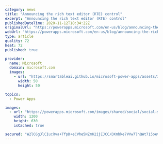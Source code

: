 ```yaml
---
category: news
title: "Announcing the rich text editor (RTE) control"
excerpt: "Announcing the rich text editor (RTE) control"
publishedDateTime: 2020-11-12T18:34:22Z
originalUrl: "https://powerapps.microsoft.com/en-us/blog/announcing-the-rich-text-editor-rte-control/"
webUrl: "https://powerapps.microsoft.com/en-us/blog/announcing-the-rich-text-editor-rte-control/"
type: article
quality: 72
heat: 72
published: true

provider:
  name: Microsoft
  domain: microsoft.com
  images:
    - url: "https://smartableai.github.io/microsoft-power-apps/assets/images/organizations/microsoft.com-50x50.jpg"
      width: 50
      height: 50

topics:
  - Power Apps

images:
  - url: "https://powerapps.microsoft.com/images/shared/social/social-share-post-ignite.png"
    width: 1200
    height: 630
    isCached: true

secured: "W2lCGgJlCIucRva+TfpD+eCVhe5NZmK2ijEJCC/DXmbke7VVw7lhQWt715oevkpqF96AH7/a/ROwjkAiXtaYupiUxx+5MMqsVzQvoGVADlzhA2Zs6bqrjd1SZyB0lMEkwccIIaoR8n3jZ5LnMYjaVcgrQ3kna2Z8Zk9+olK5mN5fiveVdprjfNyqAUIRqlplatLqnnle+z3CFcamS3e1I/OA4JK4xIO2jMKOtj5XoEVHLOsJouDVfbbeYKt/OEgsEdlNLkFURJdOHyBSiGRAE1XrEfjRPhkxW/9fIUSV4WCuMlu0kb+uDrFTCWKsJypXMT6OTQ3PmfwJeboQAev7Sp3ORSHw84kHP3DjYsg93dI=;ZtYKIOPebAbyxeX3WLPCoQ=="
---
```



